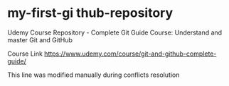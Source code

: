 # my-first-gi thub-repository
Udemy Course Repository - Complete Git Guide Course: Understand and master Git and GitHub

Course Link
https://www.udemy.com/course/git-and-github-complete-guide/

This line was modified manually during conflicts resolution